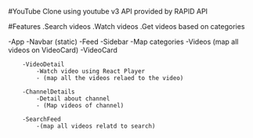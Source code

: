 #YouTube Clone using  youtube v3 API provided by RAPID API

#Features
    .Search videos
    .Watch videos
    .Get videos based on categories

-App
    -Navbar (static)
    -Feed
        -Sidebar
            -Map categories
        -Videos (map all videos on VideoCard)
            -VideoCard

        -VideoDetail
            -Watch video using React Player
            - (map all the videos relaed to the video)

        -ChannelDetails
            -Detail about channel
            - (Map videos of channel)
        
        -SearchFeed
            -(map all videos relatd to search)
    